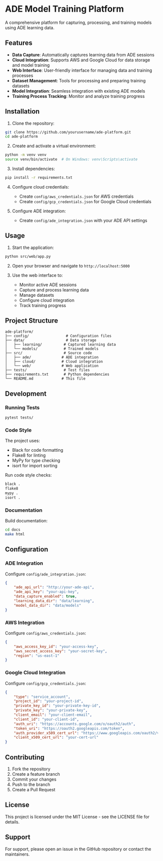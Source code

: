 # ADE Model Training Platform

A comprehensive platform for capturing, processing, and training models using ADE learning data.

## Features

- **Data Capture**: Automatically captures learning data from ADE sessions
- **Cloud Integration**: Supports AWS and Google Cloud for data storage and model training
- **Web Interface**: User-friendly interface for managing data and training processes
- **Dataset Management**: Tools for processing and preparing training datasets
- **Model Integration**: Seamless integration with existing ADE models
- **Training Process Tracking**: Monitor and analyze training progress

## Installation

1. Clone the repository:
```bash
git clone https://github.com/yourusername/ade-platform.git
cd ade-platform
```

2. Create and activate a virtual environment:
```bash
python -m venv venv
source venv/bin/activate  # On Windows: venv\Scripts\activate
```

3. Install dependencies:
```bash
pip install -r requirements.txt
```

4. Configure cloud credentials:
   - Create `config/aws_credentials.json` for AWS credentials
   - Create `config/gcp_credentials.json` for Google Cloud credentials

5. Configure ADE integration:
   - Create `config/ade_integration.json` with your ADE API settings

## Usage

1. Start the application:
```bash
python src/web/app.py
```

2. Open your browser and navigate to `http://localhost:5000`

3. Use the web interface to:
   - Monitor active ADE sessions
   - Capture and process learning data
   - Manage datasets
   - Configure cloud integration
   - Track training progress

## Project Structure

```
ade-platform/
├── config/                 # Configuration files
├── data/                   # Data storage
│   ├── learning/          # Captured learning data
│   └── models/            # Trained models
├── src/                   # Source code
│   ├── ade/              # ADE integration
│   ├── cloud/            # Cloud integration
│   └── web/              # Web application
├── tests/                 # Test files
├── requirements.txt       # Python dependencies
└── README.md             # This file
```

## Development

### Running Tests

```bash
pytest tests/
```

### Code Style

The project uses:
- Black for code formatting
- Flake8 for linting
- MyPy for type checking
- isort for import sorting

Run code style checks:
```bash
black .
flake8
mypy .
isort .
```

### Documentation

Build documentation:
```bash
cd docs
make html
```

## Configuration

### ADE Integration

Configure `config/ade_integration.json`:
```json
{
    "ade_api_url": "http://your-ade-api",
    "ade_api_key": "your-api-key",
    "data_capture_enabled": true,
    "learning_data_dir": "data/learning",
    "model_data_dir": "data/models"
}
```

### AWS Integration

Configure `config/aws_credentials.json`:
```json
{
    "aws_access_key_id": "your-access-key",
    "aws_secret_access_key": "your-secret-key",
    "region": "us-east-1"
}
```

### Google Cloud Integration

Configure `config/gcp_credentials.json`:
```json
{
    "type": "service_account",
    "project_id": "your-project-id",
    "private_key_id": "your-private-key-id",
    "private_key": "your-private-key",
    "client_email": "your-client-email",
    "client_id": "your-client-id",
    "auth_uri": "https://accounts.google.com/o/oauth2/auth",
    "token_uri": "https://oauth2.googleapis.com/token",
    "auth_provider_x509_cert_url": "https://www.googleapis.com/oauth2/v1/certs",
    "client_x509_cert_url": "your-cert-url"
}
```

## Contributing

1. Fork the repository
2. Create a feature branch
3. Commit your changes
4. Push to the branch
5. Create a Pull Request

## License

This project is licensed under the MIT License - see the LICENSE file for details.

## Support

For support, please open an issue in the GitHub repository or contact the maintainers. 